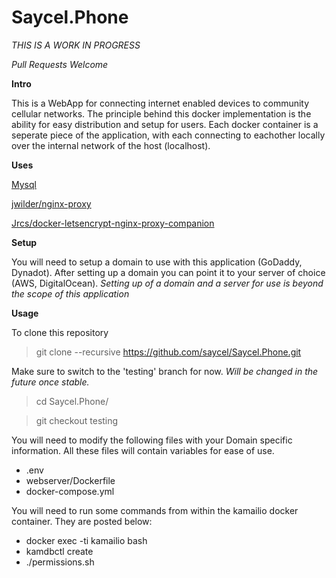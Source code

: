 # Saycel.Phone
_THIS IS A WORK IN PROGRESS_

_Pull Requests Welcome_

**Intro**

This is a WebApp for connecting internet enabled devices to community 
cellular networks. The principle behind this docker implementation is 
the ability for easy distribution and setup for users. Each docker 
container is a seperate piece of the application, with each connecting
to eachother locally over the internal network of the host (localhost).


**Uses**

[Mysql](https://hub.docker.com/_/mysql/)

[jwilder/nginx-proxy](https://github.com/jwilder/nginx-proxy)

[Jrcs/docker-letsencrypt-nginx-proxy-companion](https://github.com/JrCs/docker-letsencrypt-nginx-proxy-companion)


**Setup**

You will need to setup a domain to use with this application 
(GoDaddy, Dynadot). After setting up a domain you can point it to 
your server of choice (AWS, DigitalOcean).
*Setting up of a domain and a server for use is beyond the scope 
of this application*

**Usage**

To clone this repository

> git clone --recursive https://github.com/saycel/Saycel.Phone.git


Make sure to switch to the 'testing' branch for now. _Will be 
changed in the future once stable._

> cd Saycel.Phone/

> git checkout testing


You will need to modify the following files with your Domain 
specific information. All these files will contain variables for 
ease of use.

- .env
- webserver/Dockerfile
- docker-compose.yml

You will need to run some commands from within the kamailio 
docker container. They are posted below:

- docker exec -ti kamailio bash
- kamdbctl create
- ./permissions.sh
